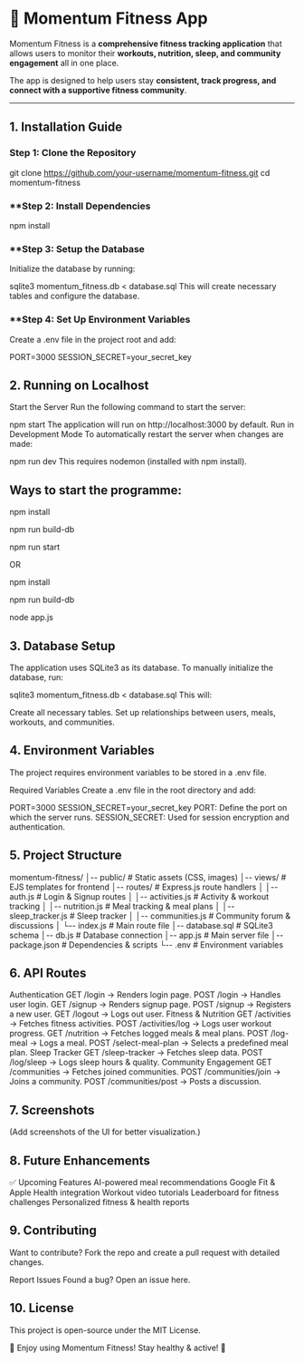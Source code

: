 # 📌 Momentum Fitness App

Momentum Fitness is a **comprehensive fitness tracking application** that allows users to monitor their **workouts, nutrition, sleep, and community engagement** all in one place.

The app is designed to help users stay **consistent, track progress, and connect with a supportive fitness community**.

---

## 1. Installation Guide

### **Step 1: Clone the Repository**
git clone https://github.com/your-username/momentum-fitness.git
cd momentum-fitness


### **Step 2: Install Dependencies
npm install


### **Step 3: Setup the Database
Initialize the database by running:

sqlite3 momentum_fitness.db < database.sql
This will create necessary tables and configure the database.

### **Step 4: Set Up Environment Variables
Create a .env file in the project root and add:

PORT=3000
SESSION_SECRET=your_secret_key


## 2. Running on Localhost
Start the Server
Run the following command to start the server:

npm start
The application will run on http://localhost:3000 by default.
Run in Development Mode
To automatically restart the server when changes are made:

npm run dev
This requires nodemon (installed with npm install).

## Ways to start the programme:
npm install 

npm run build-db

npm run start 

OR 

npm install

npm run build-db

node app.js

## 3. Database Setup
The application uses SQLite3 as its database.
To manually initialize the database, run:

sqlite3 momentum_fitness.db < database.sql
This will:

Create all necessary tables.
Set up relationships between users, meals, workouts, and communities.

## 4. Environment Variables
The project requires environment variables to be stored in a .env file.

Required Variables
Create a .env file in the root directory and add:

PORT=3000
SESSION_SECRET=your_secret_key
PORT: Define the port on which the server runs.
SESSION_SECRET: Used for session encryption and authentication.

## 5. Project Structure

momentum-fitness/
│-- public/               # Static assets (CSS, images)
│-- views/                # EJS templates for frontend
│-- routes/               # Express.js route handlers
│   │-- auth.js           # Login & Signup routes
│   │-- activities.js     # Activity & workout tracking
│   │-- nutrition.js      # Meal tracking & meal plans
│   │-- sleep_tracker.js  # Sleep tracker
│   │-- communities.js    # Community forum & discussions
│   └-- index.js          # Main route file
│-- database.sql          # SQLite3 schema
│-- db.js                 # Database connection
│-- app.js                # Main server file
│-- package.json          # Dependencies & scripts
└-- .env                  # Environment variables


## 6. API Routes
Authentication
GET /login → Renders login page.
POST /login → Handles user login.
GET /signup → Renders signup page.
POST /signup → Registers a new user.
GET /logout → Logs out user.
Fitness & Nutrition
GET /activities → Fetches fitness activities.
POST /activities/log → Logs user workout progress.
GET /nutrition → Fetches logged meals & meal plans.
POST /log-meal → Logs a meal.
POST /select-meal-plan → Selects a predefined meal plan.
Sleep Tracker
GET /sleep-tracker → Fetches sleep data.
POST /log/sleep → Logs sleep hours & quality.
Community Engagement
GET /communities → Fetches joined communities.
POST /communities/join → Joins a community.
POST /communities/post → Posts a discussion.

## 7. Screenshots
(Add screenshots of the UI for better visualization.)

## 8. Future Enhancements
✅ Upcoming Features
AI-powered meal recommendations
Google Fit & Apple Health integration
Workout video tutorials
Leaderboard for fitness challenges
Personalized fitness & health reports

## 9. Contributing
Want to contribute?
Fork the repo and create a pull request with detailed changes.

Report Issues
Found a bug? Open an issue here.

## 10. License
This project is open-source under the MIT License.

🚀 Enjoy using Momentum Fitness! Stay healthy & active! 🚀

